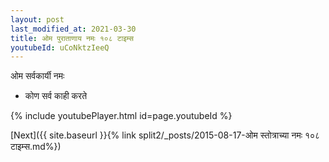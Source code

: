 ```yaml
---
layout: post
last_modified_at: 2021-03-30
title: ओम पुराताणाय नमः १०८ टाइम्स
youtubeId: uCoNktzIeeQ
---
```

 
 
 ओम सर्वकार्यी नमः  
 
 -  कोण सर्व काही करते 
 
  
 
  
 
 
 
 
 
 


{% include youtubePlayer.html id=page.youtubeId %}
 
[Next]({{ site.baseurl }}{% link  split2/_posts/2015-08-17-ओम स्तोत्राच्या नमः १०८ टाइम्स.md%})
 

